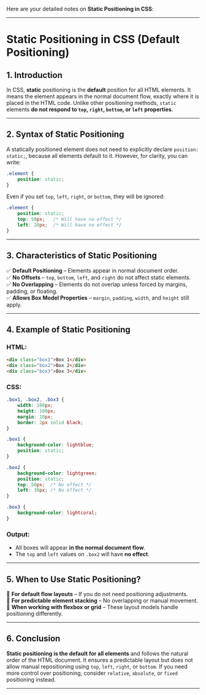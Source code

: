 Here are your detailed notes on **Static Positioning in CSS**:  

---

# **Static Positioning in CSS (Default Positioning)**  

## **1. Introduction**  

In CSS, **static** positioning is the **default** position for all HTML elements. It means the element appears in the normal document flow, exactly where it is placed in the HTML code. Unlike other positioning methods, `static` elements **do not respond to `top`, `right`, `bottom`, or `left` properties**.  

---

## **2. Syntax of Static Positioning**  

A statically positioned element does not need to explicitly declare `position: static;`, because all elements default to it. However, for clarity, you can write:  

```css
.element {
    position: static;
}
```  

Even if you set `top`, `left`, `right`, or `bottom`, they will be ignored:  

```css
.element {
    position: static;
    top: 50px;   /* Will have no effect */
    left: 20px;  /* Will have no effect */
}
```  

---

## **3. Characteristics of Static Positioning**  

✅ **Default Positioning** – Elements appear in normal document order.  
✅ **No Offsets** – `top`, `bottom`, `left`, and `right` do not affect static elements.  
✅ **No Overlapping** – Elements do not overlap unless forced by margins, padding, or floating.  
✅ **Allows Box Model Properties** – `margin`, `padding`, `width`, and `height` still apply.  

---

## **4. Example of Static Positioning**  

### **HTML:**

```html
<div class="box1">Box 1</div>
<div class="box2">Box 2</div>
<div class="box3">Box 3</div>
```

### **CSS:**

```css
.box1, .box2, .box3 {
    width: 100px;
    height: 100px;
    margin: 10px;
    border: 2px solid black;
}

.box1 {
    background-color: lightblue;
    position: static;
}

.box2 {
    background-color: lightgreen;
    position: static;
    top: 50px;  /* No effect */
    left: 30px; /* No effect */
}

.box3 {
    background-color: lightcoral;
}
```

### **Output:**  

- All boxes will appear **in the normal document flow**.  
- The `top` and `left` values on `.box2` will have **no effect**.  

---

## **5. When to Use Static Positioning?**  

🔹 **For default flow layouts** – If you do not need positioning adjustments.  
🔹 **For predictable element stacking** – No overlapping or manual movement.  
🔹 **When working with flexbox or grid** – These layout models handle positioning differently.  

---

## **6. Conclusion**  

**Static positioning is the default for all elements** and follows the natural order of the HTML document. It ensures a predictable layout but does not allow manual repositioning using `top`, `left`, `right`, or `bottom`. If you need more control over positioning, consider `relative`, `absolute`, or `fixed` positioning instead.  

---
